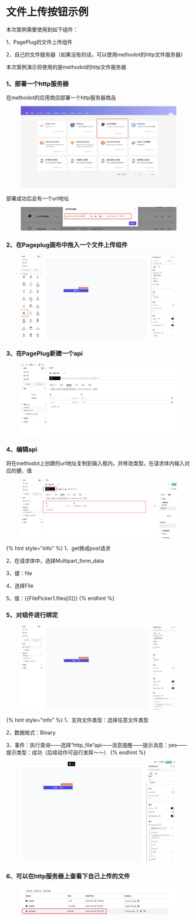 # 文件上传按钮示例

本次案例需要使用到如下组件：

1、PagePlug的文件上传组件

2、自己的文件服务器（如果没有的话，可以使用methodot的http文件服务器）

本次案例演示将使用的是methodot的http文件服务器



### 1、部署一个http服务器

在methodot的应用商店部署一个http服务器商品

<figure><img src="../../.gitbook/assets/image (14) (3).png" alt=""><figcaption></figcaption></figure>

部署成功后会有一个url地址

<figure><img src="../../.gitbook/assets/image (5) (1) (2).png" alt=""><figcaption></figcaption></figure>

### 2、在Pageplug画布中拖入一个文件上传组件

<figure><img src="../../.gitbook/assets/image (2) (2).png" alt=""><figcaption></figcaption></figure>

### 3、在PagePlug新建一个api

<figure><img src="../../.gitbook/assets/image (16) (1) (2).png" alt=""><figcaption></figcaption></figure>

### 4、编辑api

将在methodot上创建的url地址复制到输入框内，并修改类型。在请求体内输入对应的健、值

<figure><img src="../../.gitbook/assets/image (15) (3).png" alt=""><figcaption></figcaption></figure>

{% hint style="info" %}
1、get换成post请求

2、在请求体中，选择Multipart\_form\_data

3、键：file

4、选择File

5、值：\{{FilePicker1.files\[0]\}}
{% endhint %}



### 5、对组件进行绑定

<figure><img src="../../.gitbook/assets/image (9) (4).png" alt=""><figcaption></figcaption></figure>

{% hint style="info" %}
1、支持文件类型：选择任意文件类型

2、数据格式：Binary

3、事件：执行查询——选择“http\_file”api——消息提醒——提示消息：yes——提示类型：成功（后续动作可自行发挥～～）
{% endhint %}

<figure><img src="../../.gitbook/assets/image (7) (2).png" alt=""><figcaption></figcaption></figure>

### 6、可以在http服务器上查看下自己上传的文件

<figure><img src="../../.gitbook/assets/image (6) (1).png" alt=""><figcaption></figcaption></figure>
